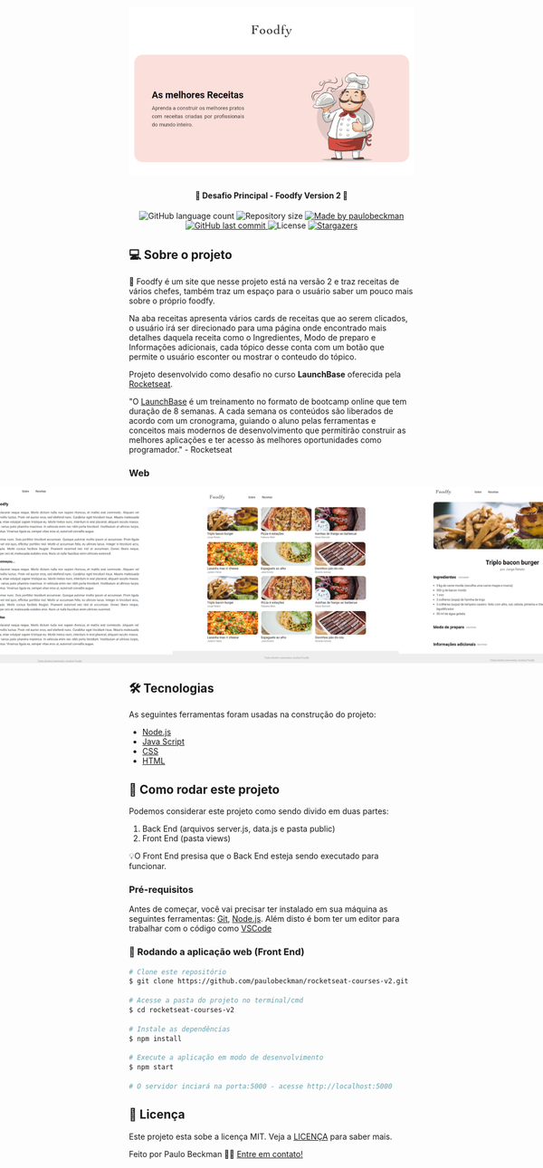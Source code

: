 <h1 align="center">
     <img alt="foodfy-v2" title="#foodfy-v2" src="./github-assets/capa.png" width="700px">
</h1>

<h4 align="center"> 
	🚀 Desafio Principal - Foodfy Version 2 🚀
</h4>

<p align="center">
  <img alt="GitHub language count" src="https://img.shields.io/github/languages/count/paulobeckman/foodfy-v2?color=%2304D361">

  <img alt="Repository size" src="https://img.shields.io/github/repo-size/paulobeckman/foodfy-v2">

  	
  <a href="https://www.linkedin.com/in/paulobeckman/">
    <img alt="Made by paulobeckman" src="https://img.shields.io/badge/made%20by-paulobeckman-%2304D361">
  </a>
	
  
  <a href="https://github.com/paulobeckman/rocketseat-courses/commits/master">
    <img alt="GitHub last commit" src="https://img.shields.io/github/last-commit/paulobeckman/foodfy-v2">
  </a>

  <img alt="License" src="https://img.shields.io/badge/license-MIT-brightgreen">
   <a href="https://github.com/paulobeckman/foodfy-v2/stargazers">
    <img alt="Stargazers" src="https://img.shields.io/github/stars/paulobeckman/foodfy-v2?style=social">
  </a>
</p>


## 💻 Sobre o projeto

🍛 Foodfy é um site que nesse projeto está na versão 2 e traz receitas de vários chefes, também traz um espaço para o usuário saber um pouco mais sobre o próprio foodfy.

Na aba receitas apresenta vários cards de receitas que ao serem clicados, o usuário irá ser direcionado para uma página onde encontrado mais detalhes daquela receita como o Ingredientes, Modo de preparo e Informações adicionais, cada tópico desse conta com um botão que permite o usuário esconter ou mostrar o conteudo do tópico.


Projeto desenvolvido como desafio no curso **LaunchBase** oferecida pela [Rocketseat](rs).

"O [LaunchBase](lb) é um treinamento no formato de bootcamp online que tem duração de 8 semanas. A cada semana os conteúdos são liberados de acordo com um cronograma, guiando o aluno pelas ferramentas e conceitos mais modernos de desenvolvimento que permitirão construir as melhores aplicações e ter acesso às melhores oportunidades como programador." - Rocketseat


### Web

<p align="center" style="display: flex; align-items: flex-start; justify-content: center;">
	
  <img alt="foodfy-v2" title="#foodfy-v2" src="./github-assets/foodfy2.gif" width="800px">

  <img alt="foodfy-v2" title="#foodfy-v2" src="./github-assets/pagina1.png" width="400px">

  <img alt="foodfy-v2" title="#foodfy-v2" src="./github-assets/pagina2.png" width="400px">
  
  <img alt="foodfy-v2" title="#foodfy-v2" src="./github-assets/pagina3.png" width="400px">
  
  <img alt="foodfy-v2" title="#foodfy-v2" src="./github-assets/pagina4.png" width="400px">
  
  <img alt="foodfy-v2" title="#foodfy-v2" src="./github-assets/pagina5.png" width="400px">
  
</p>

## 🛠 Tecnologias

As seguintes ferramentas foram usadas na construção do projeto:

- [Node.js][nodejs]
- [Java Script][js]
- [CSS][CSS]
- [HTML][HTML]


## 🚀 Como rodar este projeto

Podemos considerar este projeto como sendo divido em duas partes:
1. Back End (arquivos server.js, data.js e pasta public) 
2. Front End (pasta views)

💡O Front End presisa que o Back End esteja sendo executado para funcionar.

### Pré-requisitos

Antes de começar, você vai precisar ter instalado em sua máquina as seguintes ferramentas:
[Git](https://git-scm.com), [Node.js][nodejs]. 
Além disto é bom ter um editor para trabalhar com o código como [VSCode][vscode]

### 🧭 Rodando a aplicação web (Front End)

```bash
# Clone este repositório
$ git clone https://github.com/paulobeckman/rocketseat-courses-v2.git

# Acesse a pasta do projeto no terminal/cmd
$ cd rocketseat-courses-v2

# Instale as dependências
$ npm install

# Execute a aplicação em modo de desenvolvimento
$ npm start

# O servidor inciará na porta:5000 - acesse http://localhost:5000
```


## 📝 Licença

Este projeto esta sobe a licença MIT. Veja a [LICENÇA](license) para saber mais.

Feito por Paulo Beckman 👋🏽 [Entre em contato!](https://www.linkedin.com/in/paulobeckman/)

[nodejs]: https://nodejs.org/
[vscode]: https://code.visualstudio.com/
[license]: https://opensource.org/licenses/MIT
[rs]: https://rocketseat.com.br
[lb]: https://pages.rocketseat.com.br/launchbase/inscricao/5
[js]: https://developer.mozilla.org/pt-BR/docs/Aprender/JavaScript
[CSS]: https://developer.mozilla.org/pt-BR/docs/Web/CSS
[HTML]: https://developer.mozilla.org/pt-BR/docs/Web/HTML
